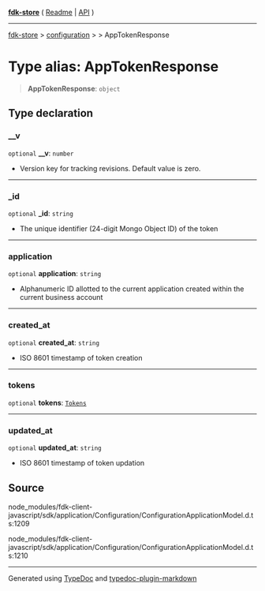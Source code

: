 [**fdk-store**](../../../README.md) ( [Readme](../../../README.md) \| [API](../../../API.md) )

---

[fdk-store](../../../API.md) > [configuration](../../README.md) > [<internal>](../README.md) > AppTokenResponse

# Type alias: AppTokenResponse

> **AppTokenResponse**: `object`

## Type declaration

### \_\_v

`optional` **\_\_v**: `number`

- Version key for tracking revisions. Default value is zero.

---

### \_id

`optional` **\_id**: `string`

- The unique identifier (24-digit Mongo Object ID)
  of the token

---

### application

`optional` **application**: `string`

- Alphanumeric ID allotted to the current
  application created within the current business account

---

### created_at

`optional` **created_at**: `string`

- ISO 8601 timestamp of token creation

---

### tokens

`optional` **tokens**: [`Tokens`](type-alias.Tokens.md)

---

### updated_at

`optional` **updated_at**: `string`

- ISO 8601 timestamp of token updation

## Source

node_modules/fdk-client-javascript/sdk/application/Configuration/ConfigurationApplicationModel.d.ts:1209

node_modules/fdk-client-javascript/sdk/application/Configuration/ConfigurationApplicationModel.d.ts:1210

---

Generated using [TypeDoc](https://typedoc.org/) and [typedoc-plugin-markdown](https://www.npmjs.com/package/typedoc-plugin-markdown)
